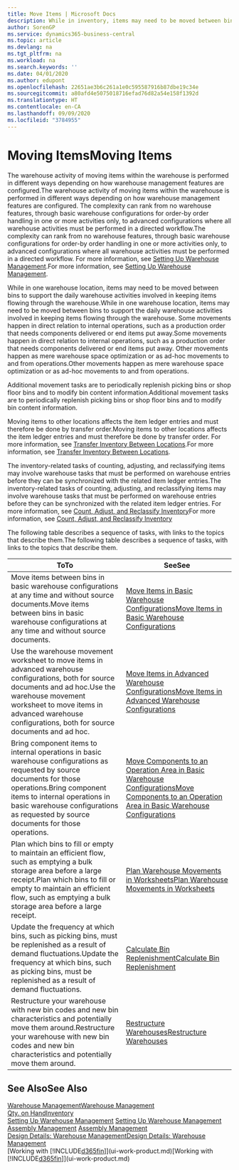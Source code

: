 ```yaml
---
title: Move Items | Microsoft Docs
description: While in inventory, items may need to be moved between bins to support the daily warehouse activities involved in keeping items flowing through the warehouse. Some movements happen in direct relation to internal operations, such as a production order that needs components delivered or end items put away. Other movements happen as mere warehouse space optimization or as ad-hoc movements to and from operations.
author: SorenGP
ms.service: dynamics365-business-central
ms.topic: article
ms.devlang: na
ms.tgt_pltfrm: na
ms.workload: na
ms.search.keywords: ''
ms.date: 04/01/2020
ms.author: edupont
ms.openlocfilehash: 22651ae3b6c261a1e0c595587916b87dbe19c34e
ms.sourcegitcommit: a80afd4e5075018716efad76d82a54e158f1392d
ms.translationtype: HT
ms.contentlocale: en-CA
ms.lasthandoff: 09/09/2020
ms.locfileid: "3784955"
---
```

# <a name="moving-items"></a><span data-ttu-id="53b54-105">Moving Items</span><span class="sxs-lookup"><span data-stu-id="53b54-105">Moving Items</span></span>
<span data-ttu-id="53b54-106">The warehouse activity of moving items within the warehouse is performed in different ways depending on how warehouse management features are configured.</span><span class="sxs-lookup"><span data-stu-id="53b54-106">The warehouse activity of moving items within the warehouse is performed in different ways depending on how warehouse management features are configured.</span></span> <span data-ttu-id="53b54-107">The complexity can rank from no warehouse features, through basic warehouse configurations for order-by order handling in one or more activities only, to advanced configurations where all warehouse activities must be performed in a directed workflow.</span><span class="sxs-lookup"><span data-stu-id="53b54-107">The complexity can rank from no warehouse features, through basic warehouse configurations for order-by order handling in one or more activities only, to advanced configurations where all warehouse activities must be performed in a directed workflow.</span></span> <span data-ttu-id="53b54-108">For more information, see [Setting Up Warehouse Management](warehouse-setup-warehouse.md).</span><span class="sxs-lookup"><span data-stu-id="53b54-108">For more information, see [Setting Up Warehouse Management](warehouse-setup-warehouse.md).</span></span>

<span data-ttu-id="53b54-109">While in one warehouse location, items may need to be moved between bins to support the daily warehouse activities involved in keeping items flowing through the warehouse.</span><span class="sxs-lookup"><span data-stu-id="53b54-109">While in one warehouse location, items may need to be moved between bins to support the daily warehouse activities involved in keeping items flowing through the warehouse.</span></span> <span data-ttu-id="53b54-110">Some movements happen in direct relation to internal operations, such as a production order that needs components delivered or end items put away.</span><span class="sxs-lookup"><span data-stu-id="53b54-110">Some movements happen in direct relation to internal operations, such as a production order that needs components delivered or end items put away.</span></span> <span data-ttu-id="53b54-111">Other movements happen as mere warehouse space optimization or as ad-hoc movements to and from operations.</span><span class="sxs-lookup"><span data-stu-id="53b54-111">Other movements happen as mere warehouse space optimization or as ad-hoc movements to and from operations.</span></span>

<span data-ttu-id="53b54-112">Additional movement tasks are to periodically replenish picking bins or shop floor bins and to modify bin content information.</span><span class="sxs-lookup"><span data-stu-id="53b54-112">Additional movement tasks are to periodically replenish picking bins or shop floor bins and to modify bin content information.</span></span>

<span data-ttu-id="53b54-113">Moving items to other locations affects the item ledger entries and must therefore be done by transfer order.</span><span class="sxs-lookup"><span data-stu-id="53b54-113">Moving items to other locations affects the item ledger entries and must therefore be done by transfer order.</span></span> <span data-ttu-id="53b54-114">For more information, see [Transfer Inventory Between Locations](inventory-how-transfer-between-locations.md).</span><span class="sxs-lookup"><span data-stu-id="53b54-114">For more information, see [Transfer Inventory Between Locations](inventory-how-transfer-between-locations.md).</span></span>  

<span data-ttu-id="53b54-115">The inventory-related tasks of counting, adjusting, and reclassifying items may involve warehouse tasks that must be performed on warehouse entries before they can be synchronized with the related item ledger entries.</span><span class="sxs-lookup"><span data-stu-id="53b54-115">The inventory-related tasks of counting, adjusting, and reclassifying items may involve warehouse tasks that must be performed on warehouse entries before they can be synchronized with the related item ledger entries.</span></span> <span data-ttu-id="53b54-116">For more information, see [Count, Adjust, and Reclassify Inventory](inventory-how-count-adjust-reclassify.md)</span><span class="sxs-lookup"><span data-stu-id="53b54-116">For more information, see [Count, Adjust, and Reclassify Inventory](inventory-how-count-adjust-reclassify.md)</span></span>  

 <span data-ttu-id="53b54-117">The following table describes a sequence of tasks, with links to the topics that describe them.</span><span class="sxs-lookup"><span data-stu-id="53b54-117">The following table describes a sequence of tasks, with links to the topics that describe them.</span></span>   

|<span data-ttu-id="53b54-118">**To**</span><span class="sxs-lookup"><span data-stu-id="53b54-118">**To**</span></span>|<span data-ttu-id="53b54-119">**See**</span><span class="sxs-lookup"><span data-stu-id="53b54-119">**See**</span></span>|  
|------------|-------------|  
|<span data-ttu-id="53b54-120">Move items between bins in basic warehouse configurations at any time and without source documents.</span><span class="sxs-lookup"><span data-stu-id="53b54-120">Move items between bins in basic warehouse configurations at any time and without source documents.</span></span>|[<span data-ttu-id="53b54-121">Move Items in Basic Warehouse Configurations</span><span class="sxs-lookup"><span data-stu-id="53b54-121">Move Items in Basic Warehouse Configurations</span></span>](warehouse-how-to-move-items-ad-hoc-in-basic-warehousing.md)|
|<span data-ttu-id="53b54-122">Use the warehouse movement worksheet to move items in advanced warehouse configurations, both for source documents and ad hoc.</span><span class="sxs-lookup"><span data-stu-id="53b54-122">Use the warehouse movement worksheet to move items in advanced warehouse configurations, both for source documents and ad hoc.</span></span>|[<span data-ttu-id="53b54-123">Move Items in Advanced Warehouse Configurations</span><span class="sxs-lookup"><span data-stu-id="53b54-123">Move Items in Advanced Warehouse Configurations</span></span>](warehouse-how-to-move-items-in-advanced-warehousing.md)|  
|<span data-ttu-id="53b54-124">Bring component items to internal operations in basic warehouse configurations as requested by source documents for those operations.</span><span class="sxs-lookup"><span data-stu-id="53b54-124">Bring component items to internal operations in basic warehouse configurations as requested by source documents for those operations.</span></span>|[<span data-ttu-id="53b54-125">Move Components to an Operation Area in Basic Warehouse Configurations</span><span class="sxs-lookup"><span data-stu-id="53b54-125">Move Components to an Operation Area in Basic Warehouse Configurations</span></span>](warehouse-how-to-move-components-to-an-operation-area-in-basic-warehousing.md)|
|<span data-ttu-id="53b54-126">Plan which bins to fill or empty to maintain an efficient flow, such as emptying a bulk storage area before a large receipt.</span><span class="sxs-lookup"><span data-stu-id="53b54-126">Plan which bins to fill or empty to maintain an efficient flow, such as emptying a bulk storage area before a large receipt.</span></span>|[<span data-ttu-id="53b54-127">Plan Warehouse Movements in Worksheets</span><span class="sxs-lookup"><span data-stu-id="53b54-127">Plan Warehouse Movements in Worksheets</span></span>](warehouse-how-to-plan-warehouse-movements-in-worksheets.md)|
|<span data-ttu-id="53b54-128">Update the frequency at which bins, such as picking bins, must be replenished as a result of demand fluctuations.</span><span class="sxs-lookup"><span data-stu-id="53b54-128">Update the frequency at which bins, such as picking bins, must be replenished as a result of demand fluctuations.</span></span>|[<span data-ttu-id="53b54-129">Calculate Bin Replenishment</span><span class="sxs-lookup"><span data-stu-id="53b54-129">Calculate Bin Replenishment</span></span>](warehouse-how-to-calculate-bin-replenishment.md)|
|<span data-ttu-id="53b54-130">Restructure your warehouse with new bin codes and new bin characteristics and potentially move them around.</span><span class="sxs-lookup"><span data-stu-id="53b54-130">Restructure your warehouse with new bin codes and new bin characteristics and potentially move them around.</span></span>|[<span data-ttu-id="53b54-131">Restructure Warehouses</span><span class="sxs-lookup"><span data-stu-id="53b54-131">Restructure Warehouses</span></span>](warehouse-how-to-restructure-warehouses.md)|  

## <a name="see-also"></a><span data-ttu-id="53b54-132">See Also</span><span class="sxs-lookup"><span data-stu-id="53b54-132">See Also</span></span>  
[<span data-ttu-id="53b54-133">Warehouse Management</span><span class="sxs-lookup"><span data-stu-id="53b54-133">Warehouse Management</span></span>](warehouse-manage-warehouse.md)  
[<span data-ttu-id="53b54-134">Qty. on Hand</span><span class="sxs-lookup"><span data-stu-id="53b54-134">Inventory</span></span>](inventory-manage-inventory.md)  
<span data-ttu-id="53b54-135">[Setting Up Warehouse Management](warehouse-setup-warehouse.md)   </span><span class="sxs-lookup"><span data-stu-id="53b54-135">[Setting Up Warehouse Management](warehouse-setup-warehouse.md)   </span></span>  
<span data-ttu-id="53b54-136">[Assembly Management](assembly-assemble-items.md)  </span><span class="sxs-lookup"><span data-stu-id="53b54-136">[Assembly Management](assembly-assemble-items.md)  </span></span>  
[<span data-ttu-id="53b54-137">Design Details: Warehouse Management</span><span class="sxs-lookup"><span data-stu-id="53b54-137">Design Details: Warehouse Management</span></span>](design-details-warehouse-management.md)  
<span data-ttu-id="53b54-138">[Working with [!INCLUDE[d365fin](includes/d365fin_md.md)]](ui-work-product.md)</span><span class="sxs-lookup"><span data-stu-id="53b54-138">[Working with [!INCLUDE[d365fin](includes/d365fin_md.md)]](ui-work-product.md)</span></span>
